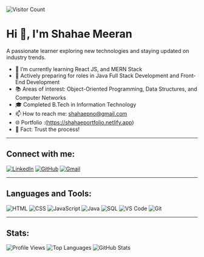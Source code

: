 ![Visitor Count](https://komarev.com/ghpvc/?username=shahae7&style=flat&color=brightgreen)

# Hi 👋, I'm Shahae Meeran 

A passionate learner exploring new technologies and staying updated on industry trends.

- 🌱 I’m currently learning  React JS, and MERN Stack
- 💼 Actively preparing for roles in Java Full Stack Development and Front-End Development
- 📚 Areas of interest: Object-Oriented Programming, Data Structures, and Computer Networks
- 🎓 Completed B.Tech in Information Technology
- 📫 How to reach me: shahaepno@gmail.com
- 🌐 Portfolio :(https://shahaeportfolio.netlify.app)
- 💬 Fact: Trust the process!

---

## Connect with me:
[![LinkedIn](https://img.shields.io/badge/LinkedIn-blue?style=flat-square&logo=linkedin)](https://www.linkedin.com/in/shahae/)
[![GitHub](https://img.shields.io/badge/GitHub-black?style=flat-square&logo=github)](https://github.com/shahae7)
[![Gmail](https://img.shields.io/badge/Gmail-D14836?style=flat&logo=gmail&logoColor=white)](mailto:shahaepno@gmail.com)



---

## Languages and Tools:
![HTML](https://img.shields.io/badge/HTML-E34F26?style=flat-square&logo=html5&logoColor=white)
![CSS](https://img.shields.io/badge/CSS-1572B6?style=flat-square&logo=css3&logoColor=white)
![JavaScript](https://img.shields.io/badge/JavaScript-F7DF1E?style=flat-square&logo=javascript&logoColor=black)
![Java](https://img.shields.io/badge/Java-007396?style=flat-square&logo=java&logoColor=white)
![SQL](https://img.shields.io/badge/SQL-003B57?style=flat-square&logo=postgresql&logoColor=white)
![VS Code](https://img.shields.io/badge/VS_Code-007ACC?style=flat-square&logo=visual-studio-code&logoColor=white)
![Git](https://img.shields.io/badge/Git-F05032?style=flat-square&logo=git&logoColor=white)






---

## Stats:
![Profile Views](https://komarev.com/ghpvc/?username=shahae7&label=Profile%20views&color=0e75b6&style=flat)
![Top Languages](https://github-readme-stats.vercel.app/api/top-langs/?username=shahae7&layout=compact&theme=radical)
![GitHub Stats](https://github-readme-stats.vercel.app/api?username=shahae7&show_icons=true&theme=radical)
